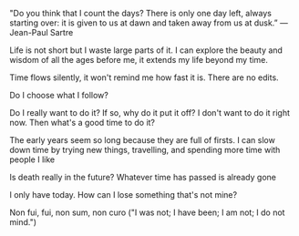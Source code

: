 ---
---


"Do you think that I count the days? There is only one day left, always starting over: it is given to us at dawn and taken away from us at dusk.”
― Jean-Paul Sartre


Life is not short but I waste large parts of it. I can explore the beauty and wisdom of all the ages before me, it extends my life beyond my time. 

Time flows silently, it won't remind me how fast it is. There are no edits. 

Do I choose what I follow? 

Do I really want to do it? If so, why do it put it off? I don't want to do it right now. Then what's a good time to do it? 

The early years seem so long because they are full of firsts.  I can slow down time by trying new things, travelling, and spending more time with people I like 

Is death really in the future? Whatever time has passed is already gone

I only have today. How can I lose something that's not mine?

Non fui, fui, non sum, non curo ("I was not; I have been; I am not; I do not mind.")
